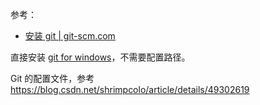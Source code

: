 
参考：

- [安装 git | git-scm.com](https://git-scm.com/book/zh/v2/%E8%B5%B7%E6%AD%A5-%E5%AE%89%E8%A3%85-Git)

直接安装 [git for windows](https://git-scm.com/download/win)，不需要配置路径。

Git 的配置文件，参考 https://blog.csdn.net/shrimpcolo/article/details/49302619

